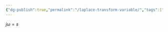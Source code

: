 ```yaml
---
{"dg-publish":true,"permalink":"/laplace-transform-variable/","tags":["funktionsteori"]}
---
```


$j\omega=s$
